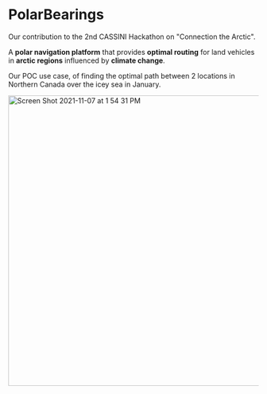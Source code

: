 # PolarBearings
Our contribution to the 2nd CASSINI Hackathon on "Connection the Arctic". 

A **polar navigation platform** that provides **optimal routing** for land vehicles in **arctic regions** influenced by **climate change**.


Our POC use case, of finding the optimal path between 2 locations in Northern Canada over the icey sea in January. 

<img width="585" alt="Screen Shot 2021-11-07 at 1 54 31 PM" src="https://user-images.githubusercontent.com/11790763/140645768-0df1c265-15f0-490f-bf61-4ecaa93911df.png">


